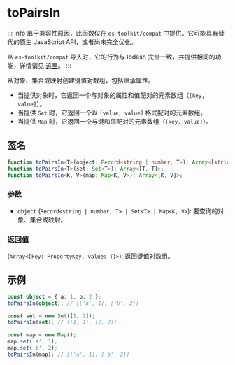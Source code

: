 # toPairsIn

::: info
出于兼容性原因，此函数仅在 `es-toolkit/compat` 中提供。它可能具有替代的原生 JavaScript API，或者尚未完全优化。

从 `es-toolkit/compat` 导入时，它的行为与 lodash 完全一致，并提供相同的功能，详情请见 [这里](../../../compatibility.md)。
:::

从对象、集合或映射创建键值对数组，包括继承属性。

- 当提供对象时，它返回一个与对象的属性和值配对的元素数组（`[key, value]`）。
- 当提供 `Set` 时，它返回一个以 `[value, value]` 格式配对的元素数组。
- 当提供 `Map` 时，它返回一个与键和值配对的元素数组（`[key, value]`）。

## 签名

```typescript
function toPairsIn<T>(object: Record<string | number, T>): Array<[string, T]>;
function toPairsIn<T>(set: Set<T>): Array<[T, T]>;
function toPairsIn<K, V>(map: Map<K, V>): Array<[K, V]>;
```

### 参数

- `object` (`Record<string | number, T> | Set<T> | Map<K, V>`): 要查询的对象、集合或映射。

### 返回值

(`Array<[key: PropertyKey, value: T]>`): 返回键值对数组。

## 示例

```typescript
const object = { a: 1, b: 2 };
toPairsIn(object); // [['a', 1], ['b', 2]]

const set = new Set([1, 2]);
toPairsIn(set); // [[1, 1], [2, 2]]

const map = new Map();
map.set('a', 1);
map.set('b', 2);
toPairsIn(map); // [['a', 1], ['b', 2]]
```
